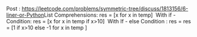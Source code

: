 Post : https://leetcode.com/problems/symmetric-tree/discuss/1813156/6-liner-or-Python
​
List Comprehensions:
res = [x for x in temp]
​
With if - Condition:
res = [x for x in temp if x>10]
​
With If - else Condition :
res = res = [1 if x>10 else -1 for x in temp ]
​
​
​